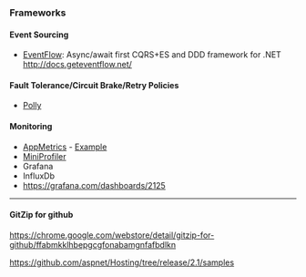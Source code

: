 ### Frameworks

#### Event Sourcing

  * [EventFlow](https://github.com/eventflow/EventFlow):  Async/await first CQRS+ES and DDD framework for .NET http://docs.geteventflow.net/ 
  
#### Fault Tolerance/Circuit Brake/Retry Policies

  * [Polly](https://github.com/App-vNext/Polly)
  
#### Monitoring

* [AppMetrics](https://www.app-metrics.io/) - [Example](https://github.com/devbrsa/C-Sharp-7-and-NET-Core-2-High-Performance/tree/master/Chapter09/SampleWebApp)
* [MiniProfiler](https://miniprofiler.com/)
* Grafana
* InfluxDb
* https://grafana.com/dashboards/2125

---
 
#### GitZip for github
https://chrome.google.com/webstore/detail/gitzip-for-github/ffabmkklhbepgcgfonabamgnfafbdlkn

https://github.com/aspnet/Hosting/tree/release/2.1/samples

